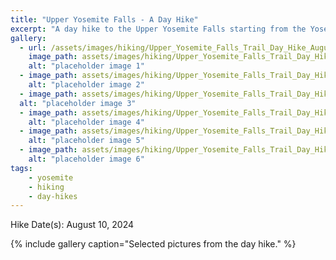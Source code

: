 ```yaml
---
title: "Upper Yosemite Falls - A Day Hike"
excerpt: "A day hike to the Upper Yosemite Falls starting from the Yosemite valley"
gallery:
  - url: /assets/images/hiking/Upper_Yosemite_Falls_Trail_Day_Hike_August_2024/IMG_1042.JPG
    image_path: assets/images/hiking/Upper_Yosemite_Falls_Trail_Day_Hike_August_2024/IMG_1042.JPG
    alt: "placeholder image 1"
  - image_path: assets/images/hiking/Upper_Yosemite_Falls_Trail_Day_Hike_August_2024/IMG_1059.JPG
    alt: "placeholder image 2"
  - image_path: assets/images/hiking/Upper_Yosemite_Falls_Trail_Day_Hike_August_2024/IMG_1065.JPG
  alt: "placeholder image 3"
  - image_path: assets/images/hiking/Upper_Yosemite_Falls_Trail_Day_Hike_August_2024/IMG_1080.JPG
    alt: "placeholder image 4"
  - image_path: assets/images/hiking/Upper_Yosemite_Falls_Trail_Day_Hike_August_2024/IMG_8267.JPG
    alt: "placeholder image 5"
  - image_path: assets/images/hiking/Upper_Yosemite_Falls_Trail_Day_Hike_August_2024/IMG_8272.JPG
    alt: "placeholder image 6"
tags: 
    - yosemite
    - hiking
    - day-hikes
---
```

Hike Date(s): August 10, 2024

{% include gallery caption="Selected pictures from the day hike." %}
